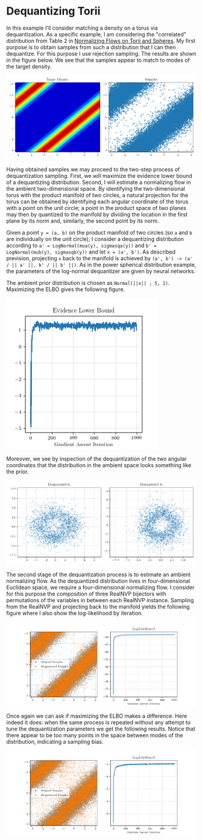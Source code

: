 # Dequantizing Torii

In this example I'll consider matching a density on a torus via dequantization. As a specific example, I am considering the "correlated" distribution from Table 2 in [Normalizing Flows on Torii and Spheres](https://arxiv.org/abs/2002.02428). My first purpose is to obtain samples from such a distribution that I can then dequantize. For this purpose I use rejection sampling. The results are shown in the figure below. We see that the samples appear to match to modes of the target density.

![Rejection Sampling on Torus](images/density-rejection-sampling.png)

Having obtained samples we may proceed to the two-step process of dequantization sampling. First, we will maximize the evidence lower bound of a dequantizing distribution. Second, I will estimate a normalizing flow in the ambient two-dimensional space. By identifying the two-dimensional torus with the product manifold of two circles, a natural projection for the torus can be obtained by identifying each angular coordinate of the torus with a point on the unit circle; a point in the product space of two planes may then by quantized to the manifold by dividing the location in the first plane by its norm and, similarly, the second point by its norm.

Given a point `y = (a, b)` on the product manifold of two circles (so `a` and `b` are individually on the unit circle), I consider a dequantizing distribution according to `a' = LogNormal(mua(y), sigmasqa(y))` and `b' = LogNormal(mub(y), sigmasqb(y))` and let `x = (a', b')`. As described prevision, projecting `x` back to the manifold is achieved by `(a', b') -> (a' / || a' ||, b' / || b' ||)`. As in the power spherical distribution example, the parameters of the log-normal dequantizer are given by neural networks.

The ambient prior distribution is chosen as `Normal(||x|| ; 5, 1)`. Maximizing the ELBO gives the following figure.

![Maximing ELBO](images/elbo-maximization.png)

Moreover, we see by inspection of the dequantization of the two angular coordinates that the distribution in the ambient space looks something like the prior.

![Ambient Distribution](images/torus-dequantization-num-dequantization-steps-1000.png)

The second stage of the dequantization process is to estimate an ambient normalizing flow. As the dequantized distribution lives in four-dimensional Euclidean space, we require a four-dimensional normalizing flow. I consider for this purpose the composition of three RealNVP bijectors with permutations of the variables in between each RealNVP instance. Sampling from the RealNVP and projecting back to the manifold yields the following figure where I also show the log-likelihood by iteration.

![Samples and Log-Likelihood](images/dequantized-samples-num-dequantization-steps-1000.png)

Once again we can ask if maximizing the ELBO makes a difference. Here indeed it does: when the same process is repeated without any attempt to tune the dequantization parameters we get the following results. Notice that there appear to be too many points in the space between modes of the distribution, indicating a sampling bias.

![Samples without ELBO Maximization](images/dequantized-samples-num-dequantization-steps-0.png)
